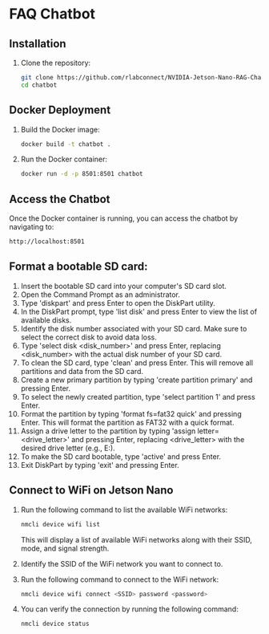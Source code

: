 # FAQ Chatbot

## Installation

1. Clone the repository:
   ```bash
   git clone https://github.com/rlabconnect/NVIDIA-Jetson-Nano-RAG-Chatbot/
   cd chatbot
   ```

## Docker Deployment

1. Build the Docker image:

   ```bash
   docker build -t chatbot .
   ```

2. Run the Docker container:
   ```bash
   docker run -d -p 8501:8501 chatbot
   ```

## Access the Chatbot

Once the Docker container is running, you can access the chatbot by navigating to:

```bash
http://localhost:8501
```

## Format a bootable SD card:

1. Insert the bootable SD card into your computer's SD card slot.
2. Open the Command Prompt as an administrator.
3. Type 'diskpart' and press Enter to open the DiskPart utility.
4. In the DiskPart prompt, type 'list disk' and press Enter to view the list of available disks.
5. Identify the disk number associated with your SD card. Make sure to select the correct disk to avoid data loss.
6. Type 'select disk <disk_number>' and press Enter, replacing <disk_number> with the actual disk number of your SD card.
7. To clean the SD card, type 'clean' and press Enter. This will remove all partitions and data from the SD card.
8. Create a new primary partition by typing 'create partition primary' and pressing Enter.
9. To select the newly created partition, type 'select partition 1' and press Enter.
10. Format the partition by typing 'format fs=fat32 quick' and pressing Enter. This will format the partition as FAT32 with a quick format.
11. Assign a drive letter to the partition by typing 'assign letter=<drive_letter>' and pressing Enter, replacing <drive_letter> with the desired drive letter (e.g., E:).
12. To make the SD card bootable, type 'active' and press Enter.
13. Exit DiskPart by typing 'exit' and pressing Enter.

## Connect to WiFi on Jetson Nano

1. Run the following command to list the available WiFi networks:

   ```bash
   nmcli device wifi list
   ```

   This will display a list of available WiFi networks along with their SSID, mode, and signal strength.

2. Identify the SSID of the WiFi network you want to connect to.

3. Run the following command to connect to the WiFi network:
   ```bash
   nmcli device wifi connect <SSID> password <password>
   ```
4. You can verify the connection by running the following command:
   ```bash
   nmcli device status
   ```
